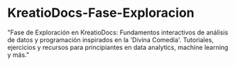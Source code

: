 # KreatioDocs-Fase-Exploracion
"Fase de Exploración en KreatioDocs: Fundamentos interactivos de análisis de datos y programación inspirados en la 'Divina Comedia'. Tutoriales, ejercicios y recursos para principiantes en data analytics, machine learning y más."
